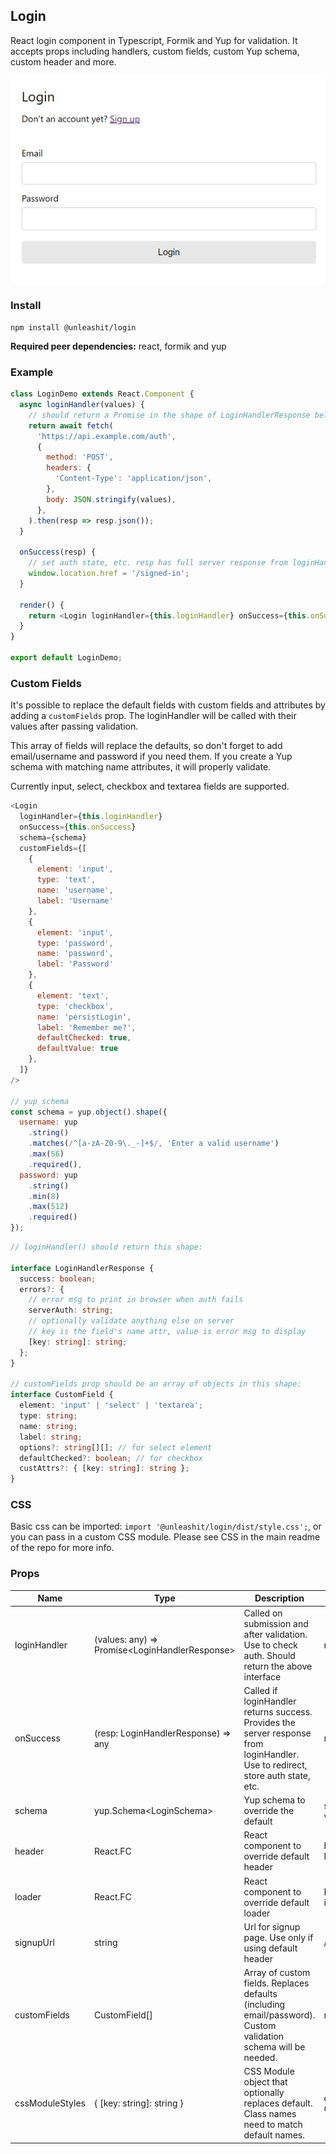 ## Login

React login component in Typescript, Formik and Yup for validation. It accepts props including handlers, custom fields, custom Yup schema, custom header and more.

![login component](https://raw.githubusercontent.com/unleashit/npm-library/master/packages/login/login.png)

### Install
```
npm install @unleashit/login
```

**Required peer dependencies:** react, formik and yup

### Example

```javascript
class LoginDemo extends React.Component {
  async loginHandler(values) {
    // should return a Promise in the shape of LoginHandlerResponse below
    return await fetch(
      'https://api.example.com/auth',
      {
        method: 'POST',
        headers: {
          'Content-Type': 'application/json',
        },
        body: JSON.stringify(values),
      },
    ).then(resp => resp.json());
  }

  onSuccess(resp) {
    // set auth state, etc. resp has full server response from loginHandler().
    window.location.href = '/signed-in';
  }

  render() {
    return <Login loginHandler={this.loginHandler} onSuccess={this.onSuccess} />;
  }
}

export default LoginDemo;

```
### Custom Fields

It's possible to replace the default fields with custom fields and attributes by adding a `customFields` prop. The loginHandler will be called with their values after passing validation.

This array of fields will replace the defaults, so don't forget to add email/username and password if you need them. If you create a Yup schema with matching name attributes, it will properly validate.

Currently input, select, checkbox and textarea fields are supported.

```javascript
<Login
  loginHandler={this.loginHandler}
  onSuccess={this.onSuccess}
  schema={schema}
  customFields={[
    {
      element: 'input',
      type: 'text',
      name: 'username',
      label: 'Username'
    },
    {
      element: 'input',
      type: 'password',
      name: 'password',
      label: 'Password'
    },
    {
      element: 'text',
      type: 'checkbox',
      name: 'persistLogin',
      label: 'Remember me?',
      defaultChecked: true,
      defaultValue: true
    },
  ]}
/>

// yup schema
const schema = yup.object().shape({
  username: yup
    .string()
    .matches(/^[a-zA-Z0-9\._-]+$/, 'Enter a valid username')
    .max(56)
    .required(),
  password: yup
    .string()
    .min(8)
    .max(512)
    .required()
});
```

```typescript
// loginHandler() should return this shape:

interface LoginHandlerResponse {
  success: boolean;
  errors?: {
    // error msg to print in browser when auth fails
    serverAuth: string;
    // optionally validate anything else on server
    // key is the field's name attr, value is error msg to display
    [key: string]: string; 
  };
}

// customFields prop should be an array of objects in this shape:
interface CustomField {
  element: 'input' | 'select' | 'textarea';
  type: string;
  name: string;
  label: string;
  options?: string[][]; // for select element
  defaultChecked?: boolean; // for checkbox
  custAttrs?: { [key: string]: string };
}

```
### CSS

Basic css can be imported: `import '@unleashit/login/dist/style.css';`, or you can pass in a custom CSS module. Please see CSS in the main readme of the repo for more info.

### Props

| Name      | Type |  Description | default |
| ----------- | ----------- | ---------| ------- |
| loginHandler      | (values: any) => Promise\<LoginHandlerResponse>       | Called on submission and after validation. Use to check auth. Should return the above interface | required |
| onSuccess      | (resp: LoginHandlerResponse) => any       | Called if loginHandler returns success. Provides the server response from loginHandler. Use to redirect, store auth state, etc. | required |
| schema      | yup.Schema\<LoginSchema>     | Yup schema to override the default | standard validation |
| header      | React.FC     | React component to override default header | basic header |
| loader      | React.FC     | React component to override default loader | Logging in... |
| signupUrl      | string     | Url for signup page. Use only if using default header | /signup |
| customFields  | CustomField[]  | Array of custom fields. Replaces defaults (including email/password). Custom validation schema will be needed.  | n/a   |
| cssModuleStyles  | { [key: string]: string }  | CSS Module object that optionally replaces default. Class names need to match default names. | default CSS |
